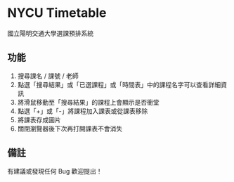# NYCU Timetable

國立陽明交通大學選課預排系統

## 功能

1. 搜尋課名 / 課號 / 老師
2. 點選「搜尋結果」或「已選課程」或「時間表」中的課程名字可以查看詳細資訊
3. 將滑鼠移動至「搜尋結果」的課程上會顯示是否衝堂
4. 點選「+」或「-」將課程加入課表或從課表移除
5. 將課表存成圖片
6. 關閉瀏覽器後下次再打開課表不會消失

## 備註
有建議或發現任何 Bug 歡迎提出！
